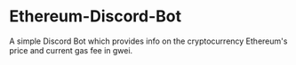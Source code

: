 # Ethereum-Discord-Bot
A simple Discord Bot which provides info on the cryptocurrency Ethereum's price and current gas fee in gwei.
